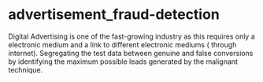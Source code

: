 # advertisement_fraud-detection
Digital Advertising is one of the fast-growing industry as this requires only a electronic medium and a link to different electronic mediums ( through internet).
Segregating the test data between genuine and false conversions by identifying the maximum possible leads generated by the malignant technique.
